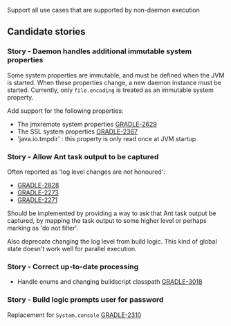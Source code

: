 
Support all use cases that are supported by non-daemon execution

## Candidate stories

### Story - Daemon handles additional immutable system properties

Some system properties are immutable, and must be defined when the JVM is started. When these properties change,
a new daemon instance must be started. Currently, only `file.encoding` is treated as an immutable system property.

Add support for the following properties:

- The jmxremote system properties [GRADLE-2629](https://issues.gradle.org/browse/GRADLE-2629)
- The SSL system properties [GRADLE-2367](https://issues.gradle.org/browse/GRADLE-2637)
- 'java.io.tmpdir' : this property is only read once at JVM startup

### Story - Allow Ant task output to be captured

Often reported as 'log level changes are not honoured':

- [GRADLE-2828](https://issues.gradle.org/browse/GRADLE-2828)
- [GRADLE-2273](https://issues.gradle.org/browse/GRADLE-2273)
- [GRADLE-2271](https://issues.gradle.org/browse/GRADLE-2271)

Should be implemented by providing a way to ask that Ant task output be captured, by mapping the task output to some higher level or perhaps marking as 'do not filter'.

Also deprecate changing the log level from build logic. This kind of global state doesn't work well for parallel execution.

### Story - Correct up-to-date processing

- Handle enums and changing buildscript classpath [GRADLE-3018](https://issues.gradle.org/browse/GRADLE-3018)

### Story - Build logic prompts user for password

Replacement for `System.console` [GRADLE-2310](https://issues.gradle.org/browse/GRADLE-2310)
